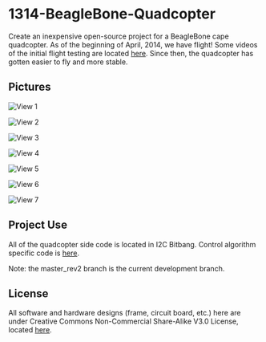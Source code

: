 1314-BeagleBone-Quadcopter
==========================

Create an inexpensive open-source project for a BeagleBone cape quadcopter. As of the beginning of April, 2014, we have flight! Some videos of the initial flight testing are located [here](https://www.dropbox.com/sh/0pfk43b3zq14rjh/xk6Kl6lccb#/). Since then, the quadcopter has gotten easier to fly and more stable.

## Pictures ##
![View 1](https://raw.githubusercontent.com/Rose-Hulman-ROBO4xx/1314-BeagleBone-Quadcopter/master_rev2/noncode/Pictures/2014-03-30_14-06-17_116.jpg)

![View 2](https://raw.githubusercontent.com/Rose-Hulman-ROBO4xx/1314-BeagleBone-Quadcopter/master_rev2/noncode/Pictures/2014-03-30_14-06-29_481.jpg)

![View 3](https://raw.githubusercontent.com/Rose-Hulman-ROBO4xx/1314-BeagleBone-Quadcopter/master_rev2/noncode/Pictures/2014-03-30_14-06-37_787.jpg)

![View 4](https://raw.githubusercontent.com/Rose-Hulman-ROBO4xx/1314-BeagleBone-Quadcopter/master_rev2/noncode/Pictures/2014-03-30_14-06-45_93.jpg)

![View 5](https://raw.githubusercontent.com/Rose-Hulman-ROBO4xx/1314-BeagleBone-Quadcopter/master_rev2/noncode/Pictures/2014-03-30_14-06-57_318.jpg)

![View 6](https://raw.githubusercontent.com/Rose-Hulman-ROBO4xx/1314-BeagleBone-Quadcopter/master_rev2/noncode/Pictures/2014-03-30_14-07-05_132.jpg)

![View 7](https://raw.githubusercontent.com/Rose-Hulman-ROBO4xx/1314-BeagleBone-Quadcopter/master_rev2/noncode/Pictures/2014-03-30_14-17-21_300.jpg)

## Project Use ##
All of the quadcopter side code is located in I2C Bitbang. 
Control algorithm specific code is [here](https://github.com/Rose-Hulman-ROBO4xx/1314-BeagleBone-Quadcopter/tree/master_rev2/code/i2c_bitbang/pru_sw/example_apps/control_alg).

Note: the master_rev2 branch is the current development branch.

## License ##
All software and hardware designs (frame, circuit board, etc.) here are under Creative Commons Non-Commercial Share-Alike V3.0 License, located [here](http://creativecommons.org/licenses/by-nc-sa/3.0/us/legalcode).
